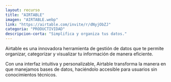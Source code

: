 ```yaml
---
layout: recurso
title: "AIRTABLE"
imagen: "AIRTABLE.webp"
link: "https://airtable.com/invite/r/dNyjObZJ"
categoria: "PRODUCTIVIDAD"
descripcion-corta: "Simplifica y organiza tus datos."
---
```


Airtable es una innovadora herramienta de gestión de datos que te permite organizar, categorizar y visualizar tu información de manera eficiente. 

Con una interfaz intuitiva y personalizable, Airtable transforma la manera en que manejamos bases de datos, haciéndolo accesible para usuarios sin conocimientos técnicos.